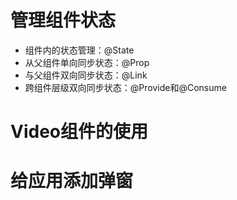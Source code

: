# 管理组件状态
- 组件内的状态管理：@State
- 从父组件单向同步状态：@Prop
- 与父组件双向同步状态：@Link
- 跨组件层级双向同步状态：@Provide和@Consume
# Video组件的使用
# 给应用添加弹窗

